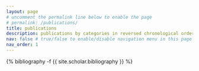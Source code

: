 ```yaml
---
layout: page
# uncomment the permalink line below to enable the page
# permalink: /publications/
title: publications
description: publications by categories in reversed chronological order. generated by jekyll-scholar.
nav: false # true/false to enable/disable navigation menu in this page
nav_order: 1
---
```


<!-- _pages/publications.md -->
<div class="publications">

{% bibliography -f {{ site.scholar.bibliography }} %}

</div>
